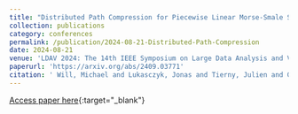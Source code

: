 ```yaml
---
title: "Distributed Path Compression for Piecewise Linear Morse-Smale Segmentations and Connected Components"
collection: publications
category: conferences
permalink: /publication/2024-08-21-Distributed-Path-Compression
date: 2024-08-21
venue: 'LDAV 2024: The 14th IEEE Symposium on Large Data Analysis and Visualization'
paperurl: 'https://arxiv.org/abs/2409.03771'
citation: ' Will, Michael and Lukasczyk, Jonas and Tierny, Julien and Garth, Christoph, &quot;Distributed Path Compression for Piecewise Linear Morse-Smale Segmentations and Connected Components.&quot; LDAV, 2024.'
---
```

[Access paper here](https://arxiv.org/abs/2409.03771){:target="_blank"}

